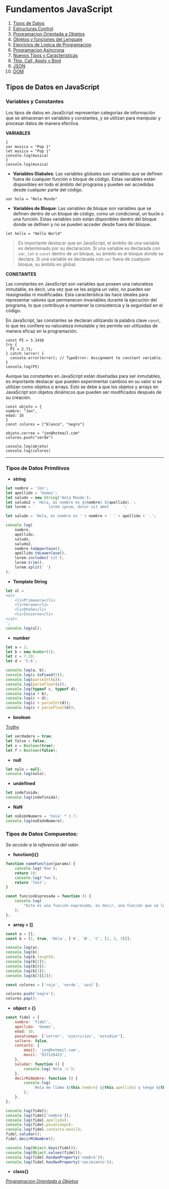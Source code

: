 # Fundamentos JavaScript

1.  [Tipos de Datos](01_tipos_de_datos.md)
1.  [Estructuras Control](02_estructuras_control.md)
1.  [Programacion Orientada a Objetos](03_poo.md)
1.  [Objetos y funciones del Lenguaje](04_objetos_y_funciones.md)
1.  [Ejercicios de Logica de Programacion](05_ejercicios_logica.md)
1.  [Programacion Asincrona](06_programacion_asincrona.md)
1.  [Nuevos Tipos y Caracteristicas](07_nuevos_tipos_y_caracteristicas.md)
1.  [This, Call, Apply y Bind](08_this_call_apply_bind.md)
1.  [JSON](09_json.md)
1.  [DOM](10_dom.md)

## Tipos de Datos en JavaScript

### Variables y Constantes

Los tipos de datos en JavaScript representan categorías de información que se almacenan en variables y constantes, y se utilizan para manipular y procesar datos de manera efectiva.

**VARIABLES**

```
{
var musica = "Pop 1"
let musica = "Pop 1"
console.log(musica)
}
console.log(musica)
```

-   **Variables Glabales**: Las variables globales son variables que se definen fuera de cualquier función o bloque de código. Estas variables están disponibles en todo el ámbito del programa y pueden ser accedidas desde cualquier parte del código.

```
var hola = "Hola Mundo"
```

-   **Variables de Bloque**: Las variables de bloque son variables que se definen dentro de un bloque de código, como un condicional, un bucle o una función. Estas variables solo están disponibles dentro del bloque donde se definen y no se pueden acceder desde fuera del bloque.

```
let hello = "Hello World"
```

> Es importante destacar que en JavaScript, el ámbito de una variable es determinado por su declaración. Si una variable es declarada con `var`, `let` o `const` dentro de un bloque, su ámbito es el bloque donde se declara. Si una variable es declarada con `var` fuera de cualquier bloque, su ámbito es global.

**CONSTANTES**

Las constantes en JavaScript son variables que poseen una naturaleza inmutable, es decir, una vez que se les asigna un valor, no pueden ser reasignadas ni modificadas. Esta característica las hace ideales para representar valores que permanecen invariables durante la ejecución del programa, lo que contribuye a mantener la consistencia y la seguridad en el código.

En JavaScript, las constantes se declaran utilizando la palabra clave `const`, lo que les confiere su naturaleza inmutable y les permite ser utilizadas de manera eficaz en la programación.

```
const PI = 3.1416
try {
  PI = 2.71;
} catch (error) {
  console.error(error); // TypeError: Assignment to constant variable.
}
console.log(PI)
```

Aunque las constantes en JavaScript están diseñadas para ser inmutables, es importante destacar que pueden experimentar cambios en su valor si se utilizan como objetos o arrays. Esto se debe a que los objetos y arrays en JavaScript son objetos dinámicos que pueden ser modificados después de su creación.

```
const objeto = {
nombre: "Jon",
edad: 35
}
const colores = ["blanco", "negro"]

objeto.correo = "jon@hotmail.com"
colores.push("verde")

console.log(objeto)
console.log(colores)
```

<hr>

### Tipos de Datos Primitivos

-   **string**

```javascript
let nombre = 'Jon';
let apellido = 'Gomez';
let saludo = new String('Hola Mundo');
let saludo2 = `Hola, mi nombre es ${nombre} ${apellido}.`;
let lorem = '      lorem ipsum, dolor sit amet      ';

let saludo = 'Hola, mi nombre es ' + nombre + ' ' + apellido + '.';

console.log(
    nombre,
    apellido,
    saludo,
    saludo2,
    nombre.toUpperCase(),
    apellido.toLowerCase(),
    lorem.includes('sit'),
    lorem.trim(),
    lorem.split(' ')
);
```

-   **Template String**

```javascript
let ul = `
<ul>
    <li>Primavera</li>
    <li>Verano</li>
    <li>Otoño</li>
    <li>Invierno</li>
</ul>
`;
console.log(ul);
```

-   **number**

```javascript
let a = 2;
let b = new Number(1);
let c = 7.19;
let d = '5.6';

console.log(a, b);
console.log(c.toFixed(5));
console.log(parseInt(c));
console.log(parseFloat(c));
console.log(typeof c, typeof d);
console.log(a + b);
console.log(c + d);
console.log(c + parseInt(d));
console.log(c + parseFloat(d));
```

-   **boolean**

[Truthy](https://developer.mozilla.org/en-US/docs/Glossary/Truthy)

```javascript
let verdadero = true;
let falso = false;
let v = Boolean(true);
let f = Boolean(false);
```

-   **null**

```javascript
let nulo = null;
console.log(nulo);
```

-   **undefined**

```javascript
let indefinida;
console.log(indefinida);
```

-   **NaN**

```javascript
let noEsUnNumero = 'hola' * 3.7;
console.log(noEsUnNumero);
```

### Tipos de Datos Compuestos:

_Se accede a la referencia del valor_.

-   **function(){}**

```javascript
function nameFunction(params) {
    console.log('One');
    return 19;
    console.log('Two');
    return 'Text';
}

const funcionExpresada = function () {
    console.log(
        "Esto es una función expresada, es decir, una función que se le ha asignado como valor a una variable, si invocamos esta función antes de su definición, JS nos dirá: 'Cannot access 'funcionExpresada' before initialization' "
    );
};
```

-   **array = []**

```javascript
const a = [];
const b = [1, true, 'Hola', ['A', 'B', 'C', [1, 2, 3]]];

console.log(a);
console.log(b);
console.log(b.length);
console.log(b[2]);
console.log(b[0]);
console.log(b[3]);
console.log(b[3][2]);

const colores = ['rojo', 'verde', 'azul'];

colores.push('negro');
colores.pop();
```

-   **object = {}**

```javascript
const fidel = {
    nombre: 'fidel',
    apellido: 'Gomez',
    edad: 30,
    pasatiempo: ['correr', 'ejercicios', 'estudiar'],
    soltero: false,
    contacto: {
        email: 'jon@hotmail.com',
        movil: '937126413',
    },
    saludar: function () {
        console.log(`Hola :>`);
    },
    decirMiNombre: function () {
        console.log(
            `Hola me llamo ${this.nombre} ${this.apellido} y tengo ${this.edad} años y te puedes contactar conmigo a traves de mi correo: "${this.contacto.email}", Adios.`
        );
    },
};

console.log(fidel);
console.log(fidel['nombre']);
console.log(fidel.apellido);
console.log(fidel.pasatiempo);
console.log(fidel.contacto.movil);
fidel.saludar();
fidel.decirMiNombre();

console.log(Object.keys(fidel));
console.log(Object.values(fidel));
console.log(fidel.hasOwnProperty('nombre'));
console.log(fidel.hasOwnProperty('nacimiento'));
```

-   **class{}**

_[Programacion Orientada a Objetos](03_poo.md)_
